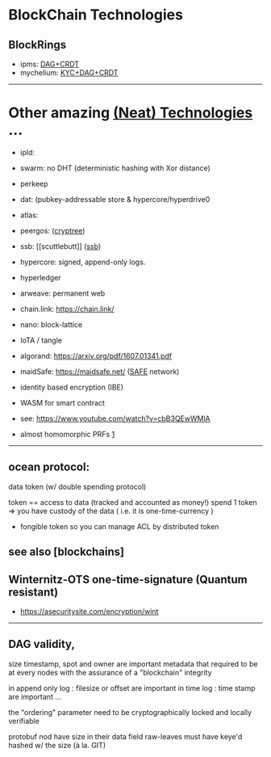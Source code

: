 # BlockChain Technologies 

## BlockRings

- ipms: [DAG+CRDT][BR]
- mychelium: [KYC+DAG+CRDT][MYC]

[BR]: https://blockring™.ml
[MYC]: https://mychelium.ml
---
# Other amazing [(Neat) Technologies](NeatTech) ...

- ipld: 
- swarm: no DHT (deterministic hashing with Xor distance)
- perkeep
- dat: (pubkey-addressable store & hypercore/hyperdrive0
- atlas:
- peergos: ([cryptree](https://raw.githubusercontent.com/ianopolous/Peergos/master/papers/wuala-cryptree.pdf))
- ssb: [[scuttlebutt]] ([ssb](https://scuttlebutt.nz/))

- hypercore: signed, append-only logs.
- hyperledger
- arweave: permanent web
- chain.link: https://chain.link/
- nano: block-lattice
- IoTA / tangle
- algorand: <https://arxiv.org/pdf/1607.01341.pdf>
* maidSafe: https://maidsafe.net/ ([SAFE](https://safenetwork.tech/) network)
- identity based encryption (IBE)
- WASM for smart contract
- see: <https://www.youtube.com/watch?v=cbB3QEwWMlA>

- almost homomorphic PRFs [1]


[1]: https://eprint.iacr.org/2015/220.pdf
---
## ocean protocol:

 data token (w/ double spending protocol)

  token == access to data (tracked and accounted as money!)
  spend 1 token => you have custody of the data
  ( i.e. it is one-time-currency )

  - fongible token so you can manage ACL by distributed token 

see also [blockchains]
---
## Winternitz-OTS one-time-signature (Quantum resistant)

  - https://asecuritysite.com/encryption/wint

---
## DAG validity,

 size timestamp, spot and owner are important metadata
 that required to be at every nodes with the assurance of a "blockchain" integrity 

 in append only log : filesize or offset are important
 in time log : time stamp are important ...

 the "ordering" parameter need to be cryptographically locked
 and locally verifiable 

 protobuf nod have size in their data field
 raw-leaves must have keye'd hashed w/ the size (à la. GIT)


